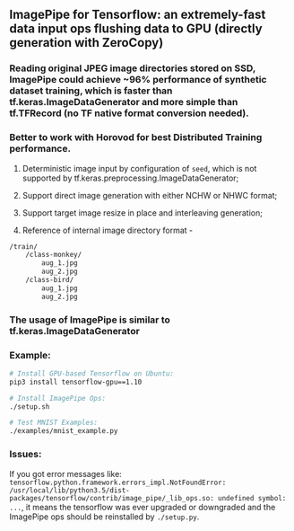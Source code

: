 ## ImagePipe for Tensorflow: an extremely-fast data input ops flushing data to GPU (directly generation with ZeroCopy)

### Reading original JPEG image directories stored on SSD, ImagePipe could achieve ~96% performance of synthetic dataset training, which is faster than tf.keras.ImageDataGenerator and more simple than tf.TFRecord (no TF native format conversion needed).

### Better to work with Horovod for best Distributed Training performance.

1) Deterministic image input by configuration of `seed`, which is not supported by tf.keras.preprocessing.ImageDataGenerator;

2) Support direct image generation with either NCHW or NHWC format;

3) Support target image resize in place and interleaving generation;

4) Reference of internal image directory format -

```sh
/train/
    /class-monkey/
        aug_1.jpg
        aug_2.jpg
    /class-bird/
        aug_1.jpg
        aug_2.jpg
```

### The usage of ImagePipe is similar to tf.keras.ImageDataGenerator

### Example:

```sh
# Install GPU-based Tensorflow on Ubuntu:
pip3 install tensorflow-gpu==1.10

# Install ImagePipe Ops:
./setup.sh

# Test MNIST Examples:
./examples/mnist_example.py
```

### Issues:

If you got error messages like: `tensorflow.python.framework.errors_impl.NotFoundError: /usr/local/lib/python3.5/dist-packages/tensorflow/contrib/image_pipe/_lib_ops.so: undefined symbol: ...`, it means the tensorflow was ever upgraded or downgraded and the ImagePipe ops should be reinstalled by `./setup.py`.
